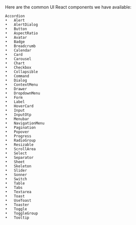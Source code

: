 Here are the common UI React components we have available:

    Accordion
    •	Alert
    •	AlertDialog
    •	Button
    •	AspectRatio
    •	Avatar
    •	Badge
    •	Breadcrumb
    •	Calendar
    •	Card
    •	Carousel
    •	Chart
    •	Checkbox
    •	Collapsible
    •	Command
    •	Dialog
    •	ContextMenu
    •	Drawer
    •	DropdownMenu
    •	Form
    •	Label
    •	HoverCard
    •	Input
    •	InputOtp
    •	Menubar
    •	NavigationMenu
    •	Pagination
    •	Popover
    •	Progress
    •	RadioGroup
    •	Resizable
    •	ScrollArea
    •	Select
    •	Separator
    •	Sheet
    •	Skeleton
    •	Slider
    •	Sonner
    •	Switch
    •	Table
    •	Tabs
    •	Textarea
    •	Toast
    •	UseToast
    •	Toaster
    •	Toggle
    •	ToggleGroup
    •	Tooltip 
